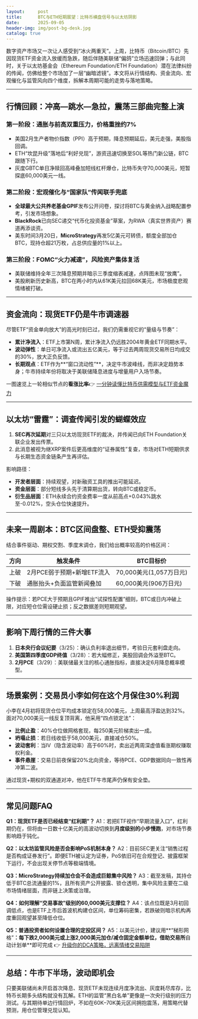 ```yaml
---
layout:     post
title:      BTC与ETH短期展望：比特币横盘信号与以太坊阴影
date:       2025-09-05
header-img: img/post-bg-desk.jpg
catalog: true
---
```


数字资产市场又一次让人感受到“冰火两重天”。上周，比特币（Bitcoin/BTC）先因现货ETF资金流入放缓而急跌，随后伴随美联储“偏鸽”立场迅速回弹；与此同时，关于以太坊基金会（Ethereum Foundation/ETH Foundation）潜在法律纠纷的传闻，仿佛给整个市场加了一层“幽暗滤镜”。本文将从行情结构、资金流向、宏观催化与监管风向四个维度，拆解本周期可能的走势与落地策略。

---

## 行情回顾：冲高—跳水—急拉，震荡三部曲完整上演

### 第一阶段：通胀与前高双重压力，价格重挫约7%
- 美国2月生产者物价指数（PPI）高于预期，降息预期延后，美元走强，美股指回调。
- ETH“坎昆升级”落地后“利好兑现”，游资迅速切换至SOL等热门新公链，BTC跟随下行。
- 灰度GBTC单日净赎回高峰叠加短线杠杆爆仓，比特币失守70,000美元，短暂探底60,000美元一线。

### 第二阶段：宏观催化与“国家队”传闻联手兜底
- **全球最大公共养老基金GPIF**发布公开问卷，探讨将BTC与黄金纳入战略配置参考，引发市场想象。
- **BlackRock**已向SEC递交“代币化投资基金”草案，为RWA（真实世界资产）赛道再添谈资。
- 美东时间3月20日，**MicroStrategy**再发5亿美元可转债，额度全部加仓BTC，现持仓超21万枚，占总供应量的1%以上。

### 第三阶段：FOMC“火力减速”，风险资产集体复活
- 美联储维持全年三次降息预期并暗示三季度缩表减速，点阵图未现“放鹰”。
- 美股刷新历史新高，BTC在两小时内从61K美元拉回68K美元，市场极度悲观情绪被打破。

---

## 资金流向：现货ETF仍是牛市调速器

尽管ETF“资金单向放大”的高光时刻已过，我们仍需重视它的“量级与节奏”：

- **累计净流入**：ETF上市第N周，累计净流入仍远胜2004年黄金ETF同期水平。
- **波动弹性**：单日可净流入或流出五亿美元，等于过去两周现货交易所日均成交的30%，放大正负反馈。
- **长期观点**：ETF作为**“窗口流动性”**，决定牛市波峰线，而非决定趋势本身；牛市持续年份将取决于美联储降息进度与增量用户入场节奏。

一图速览上一轮相似节点的**看涨比率**👉 [一分钟读懂比特币供需模型与ETF资金魔力](https://okxdog.com/)

---

## 以太坊“雷霆”：调查传闻引发的蝴蝶效应

1. **SEC再次延期**对三只以太坊现货ETF的裁决，并传闻已向ETH Foundation关联企业发出传票。
2. 此消息被视为继XRP案件后更高维度的“证券属性”复查，市场对ETH短期供求与长期生态资金链条产生再评估。

影响路径：
- **开发者层面**：持续观望，对新融资工具的推出可能延迟。
- **资金层面**：部分短线多头先于清算期出货，转向BTC或稳定币。
- **衍生品层面**：ETH永续合约资金费率一度从前高点+0.043%跳水至-0.012%，空头仓位快速提升。

---

## 未来一周剧本：BTC区间盘整、ETH受抑震荡

结合事件驱动、期权交割、季度末调仓，我们给出概率较高的价格区间：

| 方向 | 触发条件 | BTC目标价 |
| -- | -- | -- |
| 上破 | 2月PCE弱于预期+新增ETF流入 | 70,000美元(1,057万日元) |
| 下破 | 通胀抬头+负面监管新闻叠加 | 60,000美元(906万日元) |

操作提示：若PCE大于预期且GPIF推出“试探性配置”细则，BTC或日内冲破上限，对应短仓位需设硬止损；反之数据差则短期观望。

---

## 影响下周行情的三件大事

1. **日本央行会议纪要**（3/25）：确认负利率退出细节，考验日元套利盘走向。
2. **美国第四季度GDP终值**（3/28）：若大幅修正，美股回调会外溢至BTC。
3. **2月PCE**（3/29）：美联储最关注的核心通胀指标，直接决定6月降息概率模型。

---

## 场景案例：交易员小李如何在这个月保住30%利润

小李在4月初将现货仓位平均成本锁定在58,000美元，上周最高浮盈达到32%。面对70,000美元一线反复顶背离，他采用“四点锁定法”：

- **比例止盈**：40%仓位做网格套现，每250美元阶梯卖出一成。
- **坍塌止损**：若日线收低于58,000美元，直接减仓50%。
- **波动套利**：当IV（隐含波动率）高于60%时，卖出近两周深虚值看涨期权赚取权利金。
- **事件悬崖**：交易日前夜保留20%北向资金，等待PCE、GDP数据同向一致性再冲第二波。

通过现货+期权的双通道对冲，他在ETF牛市尾声仍保有安全垫。

---

## 常见问题FAQ

**Q1：现货ETF是否已经结束“红利期”？**
A1：若把ETF视作“早期流量入口”，红利期仍在，但将由一日数十亿美元的高波动切换到**月度级别的小步慢跑**，对市场节奏影响趋于钝化。

**Q2：以太坊监管风险是否会影响PoS机制本身？**
A2：目前SEC更关注“销售过程是否构成证券发行”。即便ETH被认定为证券，PoS依旧可在合规登记、披露框架下运行，不会出现关停节点等极端情境。

**Q3：MicroStrategy持续加仓会不会造成巨鲸集中风险？**
A3：截至发稿，其持仓低于BTC总流通量的1%，且所有资产公开披露、锁仓透明，集中风险主要在二级市场情绪层面，而非链上决策或治理。

**Q4：如何理解“交易事故”级别的60,000美元支撑位？**
A4：该点位既是3月初回调低点，也是ETF上市后首波机构建仓区间，单位筹码密集，若跌破则暗示机构再度重回观望甚至降低仓位。

**Q5：普通投资者如何设置合理的定投区间？**
A5：以美元计价，建议用**“梯形网格”**：每下跌2,000美元或上涨2,000美元加仓/减仓固定金额单位，借助交易所**自动计划单**即可完成 👉 [升级你的DCA策略，远离情绪交易陷阱](https://okxdog.com/)

---

## 总结：牛市下半场，波动即机会

只要美联储尚未开启首次降息、现货ETF未现连续月度净流出、灰度耗尽库存，比特币长期多头结构就没有瓦解。ETH的监管“黑白名单”更像是一次央行级别的压力测试。与其期待单边行情回炉，不如在60K–70K美元区间拥抱震荡，用策略代替预测，用仓位管理兑现认知。